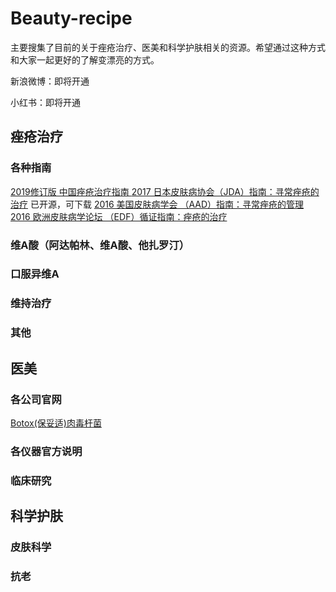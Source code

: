 # Beauty-recipe
主要搜集了目前的关于痤疮治疗、医美和科学护肤相关的资源。希望通过这种方式和大家一起更好的了解变漂亮的方式。

新浪微博：即将开通

小红书：即将开通
## 痤疮治疗
### 各种指南
[2019修订版 中国痤疮治疗指南 ](http://www.cnki.com.cn/Article/CJFDTotal-LCPF201909023.htm)
[2017 日本皮肤病协会（JDA）指南：寻常痤疮的治疗](https://www.researchgate.net/publication/325274910_Japanese_Dermatological_Association_Guidelines_Guidelines_for_the_treatment_of_acne_vulgaris_2017) 已开源，可下载
[2016 美国皮肤病学会 （AAD）指南：寻常痤疮的管理](https://www.sciencedirect.com/science/article/abs/pii/S0190962206023462)
[2016 欧洲皮肤病学论坛 （EDF）循证指南：痤疮的治疗](https://www.researchgate.net/publication/306085267_European_evidence-based_S3_guideline_for_the_treatment_of_acne_-_update_2016_-_short_version)
### 维A酸（阿达帕林、维A酸、他扎罗汀）
### 口服异维A
### 维持治疗
### 其他
## 医美
### 各公司官网
[Botox(保妥适)肉毒杆菌](https://www.botox.com/)
### 各仪器官方说明
### 临床研究
## 科学护肤
### 皮肤科学
### 抗老

